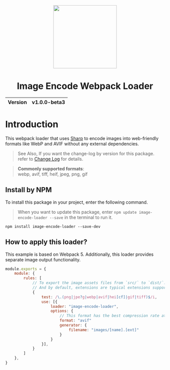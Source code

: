 <div align="center">
  <img width="200px" src="https://github.com/user-attachments/assets/3933881e-5d7f-4675-a4d1-1e67d7d0778e">
  <h1>Image Encode Webpack Loader</h1>
  <table>
        <thead>
          <tr>
            <th>Version</th>
            <th>v1.0.0-beta3</th>
          </tr>
        </tbody>
    </table>
</div>

# Introduction
This webpack loader that uses [Sharp](https://sharp.pixelplumbing.com/) to encode images into web-friendly formats like WebP and AVIF without any external dependencies.

> See Also, If you want the change-log by version for this package. refer to [Change Log](CHANGELOG.md) for details.

> __Commonly supported formats__:<br>
> webp, avif, tiff, heif, jpeg, png, gif

## Install by NPM
To install this package in your project, enter the following command.

> When you want to update this package, enter `npm update image-encode-loader --save` in the terminal to run it.

```
npm install image-encode-loader --save-dev
```

## How to apply this loader?
This example is based on Webpack 5. Additionally, this loader provides separate image output functionality.

```cjs
module.exports = {
    module: {
        rules: [
            // To export the image assets files from `src/` to `dist/`.
            // And by default, extensions are typical extensions supported by Chrome.
            {
                test: /\.(png|jpe?g|webp|avif|hei[cf]|gif|tiff)$/i,
                use: [{
                    loader: "image-encode-loader",
                    options: {
                        // This format has the best compression rate at the moment.
                        format: "avif"
                        generator: {
                            filename: "images/[name].[ext]"
                        }
                    }
                }],
            }
        ]
    },
}
```